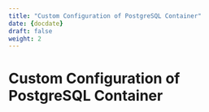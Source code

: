 ```yaml
---
title: "Custom Configuration of PostgreSQL Container"
date: {docdate}
draft: false
weight: 2
---
```


# Custom Configuration of PostgreSQL Container
